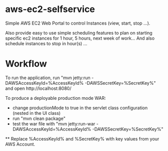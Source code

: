 aws-ec2-selfservice
==============

Simple AWS EC2 Web Portal to control Instances (view, start, stop ...). 

Also provide easy to use simple scheduling features to plan on starting specific ec2 instances for 1 hour, 5 hours, next week of work... And also schedule instances to stop in hour(s) ...


Workflow
========

To run the application, run "mvn jetty:run -DAWSAccessKeyId=%AccessKeyId% -DAWSSecretKey=%SecretKey%" and open http://localhost:8080/

To produce a deployable production mode WAR:
- change productionMode to true in the servlet class configuration (nested in the UI class)
- run "mvn clean package"
- test the war file with "mvn jetty:run-war -DAWSAccessKeyId=%AccessKeyId% -DAWSSecretKey=%SecretKey%"

** Replace %AccessKeyId% and %SecretKey% with key values from your AWS Account.
